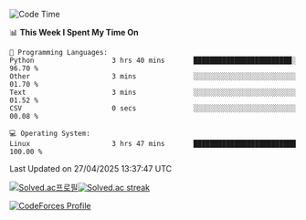 
<!--START_SECTION:waka-->
![Code Time](http://img.shields.io/badge/Code%20Time-3%2C870%20hrs%2055%20mins-blue)

📊 **This Week I Spent My Time On** 

```text
💬 Programming Languages: 
Python                   3 hrs 40 mins       ████████████████████████░   96.70 % 
Other                    3 mins              ░░░░░░░░░░░░░░░░░░░░░░░░░   01.70 % 
Text                     3 mins              ░░░░░░░░░░░░░░░░░░░░░░░░░   01.52 % 
CSV                      0 secs              ░░░░░░░░░░░░░░░░░░░░░░░░░   00.08 % 

💻 Operating System: 
Linux                    3 hrs 47 mins       █████████████████████████   100.00 % 
```


 Last Updated on 27/04/2025 13:37:47 UTC
<!--END_SECTION:waka-->


[![Solved.ac프로필](http://mazassumnida.wtf/api/generate_badge?boj=hckim96)](https://solved.ac/hckim96)[![Solved.ac streak](http://mazandi.herokuapp.com/api?handle=hckim96&theme=dark)](https://solved.ac/hckim96)


[![CodeForces Profile](https://cf.leed.at?id=hckim96)](https://codeforces.com/profile/hckim96)

